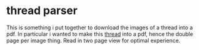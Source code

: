 # thread parser

This is something i put together to download the images of a thread into a pdf. In particular i wanted to make this [thread](https://twitter.com/amasad/status/1586759472386449408 "facebook's little red book")  into a pdf, hence the double page per image thing. Read in two page view for optimal experience.
